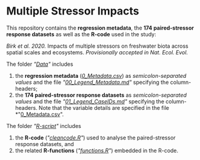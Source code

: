 # Multiple Stressor Impacts

This repository contains the **regression metadata**, the **174 paired-stressor response datasets** as well as the **R-code** used in the study:

*Birk et al. 2020.* Impacts of multiple stressors on freshwater biota across spatial scales and ecosystems. *Provisionally accepted in Nat. Ecol. Evol.*

The folder *"[Data](Data)"* includes
1. the **regression metadata** (*[0_Metadata.csv](/)*) as *semicolon-separated values* and the file *"[00_Legend_Metadata.md](/Data/00_Legend_Metadata.md)"* specifying the column-headers;
2. the **174 paired-stressor response datasets** as *semicolon-separated values* and the file *"[01_Legend_CaseIDs.md](/Data/01_Legend_CaseIDs.md)"* specifying the column-headers. Note that the variable details are specified in the file *"[0_Metadata.csv](/)".

The folder *"[R-script](R-script)"* includes
1. the **R-code** (*"[cleancode.R](R-script/cleancode.R)"*) used to analyse the paired-stressor response datasets, and
2. the related **R-functions** (*"[functions.R](R-script/functions.R)"*) embedded in the R-code.
